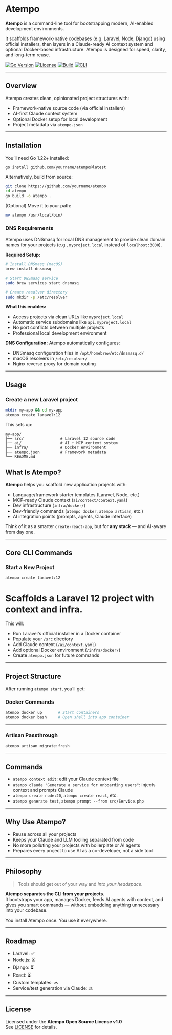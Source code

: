 # Atempo

**Atempo** is a command-line tool for bootstrapping modern, AI-enabled development environments.

It scaffolds framework-native codebases (e.g. Laravel, Node, Django) using official installers, then layers in a Claude-ready AI context system and optional Docker-based infrastructure. Atempo is designed for speed, clarity, and long-term reuse.

[![Go Version](https://img.shields.io/badge/go-1.22+-brightgreen.svg)](https://golang.org)
[![License](https://img.shields.io/badge/license-Atempo%20OSL-blue)](./LICENSE)
[![Build](https://img.shields.io/badge/build-passing-brightgreen)]()
[![CLI](https://img.shields.io/badge/cli-atempo-informational)]()

---

## Overview

Atempo creates clean, opinionated project structures with:

- Framework-native source code (via official installers)
- AI-first Claude context system
- Optional Docker setup for local development
- Project metadata via `atempo.json`

---

## Installation

You’ll need Go 1.22+ installed:

```bash
go install github.com/yourname/atempo@latest
```

Alternatively, build from source:

```bash
git clone https://github.com/yourname/atempo
cd atempo
go build -o atempo .
```

(Optional) Move it to your path:

```bash
mv atempo /usr/local/bin/
```

### DNS Requirements

Atempo uses DNSmasq for local DNS management to provide clean domain names for your projects (e.g., `myproject.local` instead of `localhost:3000`).

**Required Setup:**

```bash
# Install DNSmasq (macOS)
brew install dnsmasq

# Start DNSmasq service
sudo brew services start dnsmasq

# Create resolver directory
sudo mkdir -p /etc/resolver
```

**What this enables:**
- Access projects via clean URLs like `myproject.local`
- Automatic service subdomains like `api.myproject.local`
- No port conflicts between multiple projects
- Professional local development environment

**DNS Configuration:**
Atempo automatically configures:
- DNSmasq configuration files in `/opt/homebrew/etc/dnsmasq.d/`
- macOS resolvers in `/etc/resolver/`
- Nginx reverse proxy for domain routing

---

## Usage

### Create a new Laravel project

```bash
mkdir my-app && cd my-app
atempo create laravel:12
```

This sets up:

```
my-app/
├── src/                # Laravel 12 source code
├── ai/                 # AI + MCP context system
├── infra/              # Docker environment
├── atempo.json         # Framework metadata
└── README.md
```

## What Is Atempo?

**Atempo** helps you scaffold new application projects with:

- Language/framework starter templates (Laravel, Node, etc.)
- MCP-ready Claude context (`ai/context/context.yaml`)
- Dev infrastructure (`infra/docker/`)
- Dev-friendly commands (`atempo docker`, `atempo artisan`, etc.)
- AI integration points (prompts, agents, Claude interface)

Think of it as a smarter `create-react-app`, but for **any stack** — and AI-aware from day one.

---

## Core CLI Commands

### Start a New Project
```bash
atempo create laravel:12
```

Scaffolds a Laravel 12 project with context and infra.
=======
This will:

- Run Laravel's official installer in a Docker container
- Populate your `/src` directory
- Add Claude context (`/ai/context.yaml`)
- Add optional Docker environment (`/infra/docker/`)
- Create `atempo.json` for future commands

---

## Project Structure

After running `atempo start`, you’ll get:

### Docker Commands
```bash
atempo docker up       # Start containers
atempo docker bash     # Open shell into app container
```

---

### Artisan Passthrough
```bash
atempo artisan migrate:fresh
```

---

## Commands

- `atempo context edit`: edit your Claude context file
- `atempo claude "Generate a service for onboarding users"`: injects context and prompts Claude
- `atempo create node:20`, `atempo create react`, etc.
- `atempo generate test`, `atempo prompt --from src/Service.php`

---

## Why Use Atempo?

- Reuse across all your projects
- Keeps your Claude and LLM tooling separated from code
- No more polluting your projects with boilerplate or AI agents
- Prepares every project to use AI as a co-developer, not a side tool

---

## Philosophy

> Tools should get out of your way and *into your headspace*.

**Atempo separates the CLI from your projects.**  
It bootstraps your app, manages Docker, feeds AI agents with context, and gives you smart commands — without embedding anything unnecessary into your codebase.

You install Atempo once. You use it everywhere.

---

## Roadmap

- Laravel: ✅
- Node.js: ⏳
- Django: ⏳
- React: ⏳
- Custom templates: 🔜
- Service/test generation via Claude: 🔜

---

## License

Licensed under the **Atempo Open Source License v1.0**  
See [LICENSE](./LICENSE) for details.

